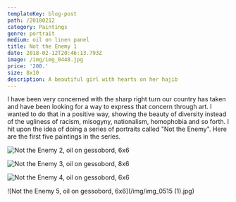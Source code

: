```yaml
---
templateKey: blog-post
path: /20180212
category: Paintings
genre: portrait
medium: oil on linen panel
title: Not the Enemy 1
date: 2018-02-12T20:46:13.793Z
image: /img/img_0448.jpg
price: '200.'
size: 8x10
description: A beautiful girl with hearts on her hajib
---
```

I have been very concerned with the sharp right turn our country has taken and have been looking for a way to express that concern through art. I wanted to do that in a positive way, showing the beauty of diversity instead of the ugliness of racism, misogyny, nationalism, homophobia and so forth. I hit upon the idea of doing a series of portraits called "Not the Enemy". Here are the first five paintings in the series.

![Not the Enemy 2, oil on gessobord, 6x6](/img/img_0492.jpg)

![Not the Enemy 3, oil on gessobord, 8x6](/img/img_0494.jpg)

![Not the Enemy 4, oil on gessobord, 6x6](/img/img_0517.jpg)

![Not the Enemy 5, oil on gessobord, 6x6](/img/img_0515 (1).jpg)
